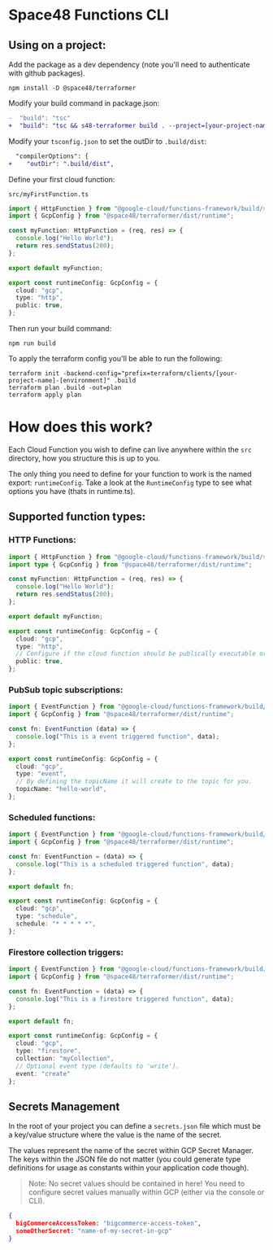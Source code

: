 # Space48 Functions CLI


## Using on a project:


Add the package as a dev dependency (note you'll need to authenticate with github packages).
```
npm install -D @space48/terraformer
```

Modify your build command in package.json:

```diff
-  "build": "tsc"
+  "build": "tsc && s48-terraformer build . --project=[your-project-name]"
```

Modify your `tsconfig.json` to set the outDir to `.build/dist`:
```diff
  "compilerOptions": {
+    "outDir": ".build/dist",
```

Define your first cloud function:

`src/myFirstFunction.ts`
```typescript
import { HttpFunction } from "@google-cloud/functions-framework/build/src/functions";
import { GcpConfig } from "@space48/terraformer/dist/runtime";

const myFunction: HttpFunction = (req, res) => {
  console.log("Hello World");
  return res.sendStatus(200);
};

export default myFunction;

export const runtimeConfig: GcpConfig = {
  cloud: "gcp",
  type: "http",
  public: true,
};
```

Then run your build command:
```
npm run build
```

To apply the terraform config you'll be able to run the following:

```
terraform init -backend-config="prefix=terraform/clients/[your-project-name]-[environment]" .build
terraform plan .build -out=plan
terraform apply plan
```

# How does this work?

Each Cloud Function you wish to define can live anywhere within the `src` directory, how you structure this is up to you.

The only thing you need to define for your function to work is the named export: `runtimeConfig`. Take a look at the `RuntimeConfig` type to see what options you have (thats in runtime.ts).


## Supported function types:

### HTTP Functions:

```typescript
import { HttpFunction } from "@google-cloud/functions-framework/build/src/functions";
import type { GcpConfig } from "@space48/terraformer/dist/runtime";

const myFunction: HttpFunction = (req, res) => {
  console.log("Hello World");
  return res.sendStatus(200);
};

export default myFunction;

export const runtimeConfig: GcpConfig = {
  cloud: "gcp",
  type: "http",
  // Configure if the cloud function should be publically executable or not.
  public: true,
};
```

### PubSub topic subscriptions:

```typescript
import { EventFunction } from "@google-cloud/functions-framework/build/src/functions";
import { GcpConfig } from "@space48/terraformer/dist/runtime";

const fn: EventFunction (data) => {
  console.log("This is a event triggered function", data);
};

export const runtimeConfig: GcpConfig = {
  cloud: "gcp",
  type: "event",
  // By defining the topicName it will create to the topic for you.
  topicName: "hello-world",
};
```

### Scheduled functions:

```typescript
import { EventFunction } from "@google-cloud/functions-framework/build/src/functions";
import { GcpConfig } from "@space48/terraformer/dist/runtime";

const fn: EventFunction = (data) => {
  console.log("This is a scheduled triggered function", data);
};

export default fn;

export const runtimeConfig: GcpConfig = {
  cloud: "gcp",
  type: "schedule",
  schedule: "* * * * *",
};
```

### Firestore collection triggers:

```typescript
import { EventFunction } from "@google-cloud/functions-framework/build/src/functions";
import { GcpConfig } from "@space48/terraformer/dist/runtime";

const fn: EventFunction = (data) => {
  console.log("This is a firestore triggered function", data);
};

export default fn;

export const runtimeConfig: GcpConfig = {
  cloud: "gcp",
  type: "firestore",
  collection: "myCollection",
  // Optional event type (defaults to 'write').
  event: "create"
};
```

## Secrets Management

In the root of your project you can define a `secrets.json` file which must be a key/value structure where the value is the name of the secret.

The values represent the name of the secret within GCP Secret Manager. The keys within the JSON file do not matter (you could generate type definitions for usage as constants within your application code though).

> Note: No secret values should be contained in here! You need to configure secret values manually within GCP (either via the console or CLI).

```json
{
  bigCommerceAccessToken: "bigcommerce-access-token",
  someOtherSecret: "name-of-my-secret-in-gcp"
}
```